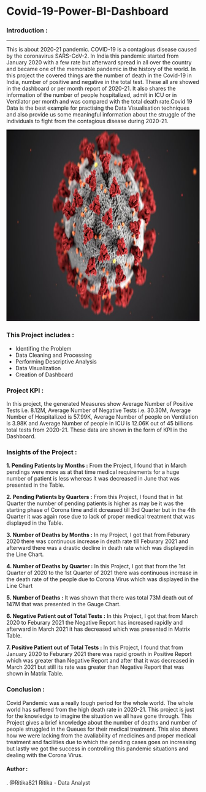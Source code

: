 # Covid-19-Power-BI-Dashboard

### Introduction :
---------------------------------------------------------------------------------------------------------------------------------------
This is about 2020-21 pandemic. COVID-19 is a contagious disease caused by the coronavirus SARS-CoV-2. In India this pandemic started from January 2020 with a few rate but afterward spread in all over the country and became one of the memorable pandemic in the history of the world. In this project the covered things are the number of death in the Covid-19 in India, number of positive and negative in the total test. These all are showed in the dashboard or per month report of 2020-21. It also shares the information of the number of people hospitalized, admit in ICU or in Ventilator per month and was compared with the total death rate.Covid 19 Data is the best example for practising the Data Visualisation techniques and also provide us some meaningful information about the struggle of the individuals to fight from the contagious disease during 2020-21.

<a><img align="centre" src="https://github.com/Ritika821/Covid-19-Power-BI-Dashboard/blob/main/Graphs/Corona.jpg" width="1200" height="500">
</a>

### This Project includes :
- Identifing the Problem
- Data Cleaning and Processing
- Performing Descriptive Analysis
- Data Visualization
- Creation of Dashboard

### Project KPI :
In this project, the generated Measures show Average Number of Positive Tests i.e. 8.12M, Average Number of Negative Tests i.e. 30.30M, Average Number of Hospitalized is 57.99K, Average Number of people on Ventilation is 3.98K and Average Number of people in ICU is 12.06K out of 45 billions total tests from 2020-21. These data are shown in the form of KPI in the Dashboard.

### Insights of the Project :
**1. Pending Patients by Months :**
From the Project, I found that in March pendings were more as at that time medical requirements for a huge number of patient is less whereas it was decreased in June that was presented in the Table.


**2. Pending Patients by Quarters :**
From this Project, I found that in 1st Quarter the number of pending patients is higher as may be it was the starting phase of Corona time and it dcreased till 3rd Quarter but in the 4th Quarter it was again rose due to lack of proper medical treatment that was displayed in the Table.


**3. Number of Deaths by Months :**
In my Project, I got that from Feburary 2020 there was continuous increase in death rate till Feburary 2021 and afterward there was a drastic decline in death rate which was displayed in the Line Chart.


**4. Number of Deaths by Quarter :**
In this Project, I got that from the 1st Quarter of 2020 to the 1st Quarter of 2021 there was continuous increase in the death rate of the people due to Corona Virus which was displayed in the Line Chart


**5. Number of Deaths :**
It was shown that there was total 73M death out of 147M that was presented in the Gauge Chart.


**6. Negative Patient out of Total Tests :**
In this Project, I got that from March 2020 to Feburary 2021 the Negative Report has increased rapidly and afterward in March 2021 it has decreased which was presented in Matrix Table.


**7. Positive Patient out of Total Tests :**
In this Project, I found that from January 2020 to Feburary 2021 there was rapid growth in Positive Report which was greater than Negative Report and after that it was decreased in March 2021 but still its rate was greater than Negative Report that was shown in Matrix Table.


### Conclusion :
Covid Pandemic was a really tough period for the whole world. The whole world has suffered from the high death rate in 2020-21. This project is just for the knowledge to imagine the situation we all have gone through. This Project gives a brief knowledge about the number of deaths and number of people struggled in the Queues for their medical treatment. This also shows how we were lacking from the avaliability of medicines and proper medical treatment and facilities due to which the pending cases goes on increasing but lastly we got the success in controlling this pandemic situations and dealing with the Corona Virus.

#### Author :
. @Ritika821
Ritika - Data Analyst
